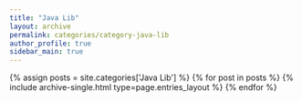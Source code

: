 ```yaml
---
title: "Java Lib"
layout: archive
permalink: categories/category-java-lib
author_profile: true
sidebar_main: true
---
```


{% assign posts = site.categories['Java Lib'] %}
{% for post in posts %} {% include archive-single.html type=page.entries_layout %} {% endfor %}